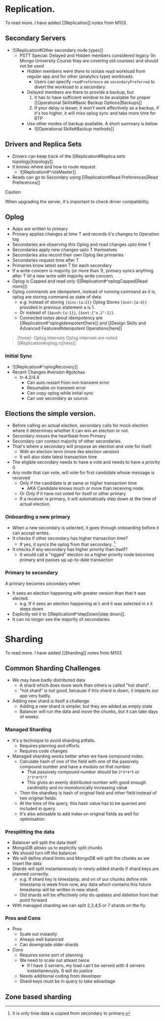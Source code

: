 # Replication.
To read more..I have added [[Replication]] notes from M103.

## Secondary Servers
- ![[Replication#Other secondary node types]]
	- PSTT Special: Delayed and Hidden members considered legacy (In Mongo University Course they are covering old courses) and should not be used
		- Hidden members were there to isolate read workload from regular app and for other (analytics type) workloads.
			- Users can specify `readPreference` as `secondaryPreferred` to divert the workload to a secondary.
		- Delayed members are there to provide a backup, but 
			1. It has to have sufficient window to be available for proper [[Operational Skills#Basic Backup Options|Backups]]
			2. If your delay is lesser, it won't work effectively as a backup, if it's too higher, it will miss oplog sync and take more time for RTP
		- Use other modes of backup available. A short summary is below
			- ![[Operational Skills#Backup methods]]

## Drivers and Replica Sets
- Drivers can keep track of the [[Replication#Replica sets topology|topology]].
- It knows where and how to route request. 
	- ![[Replication#^rsIsMaster]]
- Reads can go to Secondary using [[Replication#Read Preferences|Read Preferences]]
>[!caution]
>When upgrading the server, it's important to check driver compatibility.

## Oplog

- Apps are written to primary
- Primary applies changes at time T and records it's changes to Operation log
- Secondaries are observing this Oplog and read changes upto time T 
- Secondaries apply new changes upto T themselves
- Secondaries also record their own Oplog like primaries
- Secondaries request time after T
- Primaries know latest seen T for each secondary 
- If a write concern is majority (or more than 1), primary syncs anything after T till a new write with majority write concern.
- Oplog is Capped and read only ([[Replication#^oplogCapped|Read more]])
- Oplog commands are idempotent, instead of running command as it is, oplog are storing command as state of data.
	- e.g. Instead of storing `{$inc:{a:2}}` Oplog Stores `{$set:{a:4}}` provided in previous statement a is 1.
	- Or instead of `{$push:{x:1}}`, `{$set:{"x.2":1}}`.
	- Connected notes about idempotency are [[Replication#^oplogIdempotent|here]] and [[Design Skills and Advanced Features#Idempotent Operations|here]]

>[!note]- Oplog Internals
>Oplog internals are noted [[Replication#oplog.rs|here]]

### Initial Sync

- ![[Replication#^oplogRecovery]]
- Recent Changes #version #gotchas 
	- In 4.2/4.4
		- Can auto restart from non transient error
		- Resumable on transient error
		- Can copy oplog while initial sync
		- Can use secondary as source.

## Elections the simple version.

- Before calling an actual election, secondary calls for mock election where it determines whether it can win an election or not.
- Secondary misses the heartbeat from Primary
- Secondary can contact majority of other secondaries.
- That's where a secondary will propose an election and vote for itself.
	- With an election term (more like election version)
	- It will also state latest transaction time
- The eligible secondary needs to have a vote and needs to have a priority 0.
- Any node that can vote, will vote for first candidate whose message is received 
	- Only if the candidate is at same or higher transaction time
		- AKA Candidate knows much or more than receiving node.
	- Or Only if it have not voted for itself or other primary
	- If a receiver is primary, it will automatically step down at the time of actual election.

### Onboarding a new primary
- When a new secondary is selected, it goes through onboarding before it can accept writes.
- It checks if other secondary has higher transaction time?
	- If yes, it syncs the oplog from that secondary. [^1]
- It checks if any secondary has higher priority than itself?
	- It would call a "rigged" election so a higher priority node becomes primary and passes up up-to-date transaction

[^1]: It is only time data is copied from secondary to primary.

### Primary to secondary

A primary becomes secondary when
- It sees an election happening with greater version than that it was elected.
	- e.g. If it sees an election happening at `5` and it was selected in `4` it steps down
- Explicitly tell it to [[Replication#^stepDown|step down]].
- It can no longer see the majority of secondaries.


# Sharding

To read more. I have added [[Sharding]] notes from M103

## Common Sharding Challenges

- We may have badly distributed data
	- A shard which does more work than others is called "hot shard".
	- "hot shard" is not good, because if this shard is down, it impacts our app very badly.
- Adding new shard is itself a challenge
	- Adding a new shard is simpler, but they are added as empty state
	- Balancer will run the data and move the chunks, but it can take days of weeks.

### Managed Sharding

- It's a technique to avoid sharding pitfalls.
	- Requires planning and efforts
	- Requires code changes
- Managed sharding works better when we have compound index.
	- Calculate hash of one of the field with one of the passively compound number and have a modulo on that number.
		- That passively compound number should be `2*3*4*5` or `2*3*4*5*7` 
		- This gives an evenly distributed number with good enough cardinality and no monotonically increasing value
	- Then the shardkey is hash of original field and other field instead of two original fields.
	- At the time of the query, this hash value has to be queried and included in query.
	- It's also advisable to add index on original fields as well for optimisation.

### Presplitting the data

- Balancer will split the data itself
- MongoDB allows us to explicitly split chunks
- We should turn off the balancer.
- We will define shard limits and MongoDB will split the chunks as we insert the data
- Shards will split instantaneously in newly added shards if shard keys are planned correctly.
	- e.g. If shard key is timestamp, and on of our chunks define min timestamp is week from now, any data which contains this future timestamp will be written in new shard.
	- Old shards will be effectively only do updates and deletion from that point forward
- With managed sharding we can split 2,3,4,5 or 7 shards on the fly.

### Pros and Cons

- Pros
	- Scale out instantly
	- Always well balanced
	- Can downgrade older shards
- Cons
	- Requires some sort of planning
	- We need to scale out atleast twice
		- If I have 3 servers, my load can't be served with 4 servers instantaneously. 6 will do justice
	- Needs additional coding from developer
	- Shard keys must be in query to take advantage

## Zone based sharding
